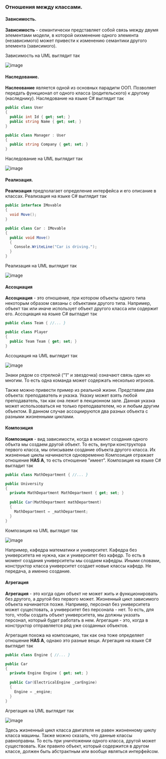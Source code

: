 ### Отношения между классами.

#### Зависимость.

**Зависимость** - семантически представляет собой связь между двумя элементами модели, в которой оихменение одного элемента (независимого) может привести к изменению семантики другого элемента (зависимого).

Зависимость на UML выглядит так

![image](https://user-images.githubusercontent.com/57217014/197409917-6877c4f6-0912-413c-8fc9-d63d083b80bb.png)

#### Наследование.

**Наслеование** является одной из основных парадигм ООП. Позволяет передать функционал от одного класса (родительского) к другому (наследнику). Наследование на языке C# выглядит так

```csharp
public class User
{
  public int Id { get; set; }
  public string Name { get; set; }
}

public class Manager : User
{
  public string Company { get; set; }
}
```

Наследование на UML выглядит так

![image](https://user-images.githubusercontent.com/57217014/196491324-bc847bd2-bafa-4b0e-b722-cf6b7e2b910e.png)

#### Реализация.

**Реализация** предполагает определение интерфейса и его описание в классах. Реализация на языке C# выглядит так

```csharp
public interface IMovable
{
  void Move();
}

public class Car : IMovable
{
  public void Move()
  {
    Console.WriteLine("Car is driving.");
  }
}
```

Реализация на UML выглядит так

![image](https://user-images.githubusercontent.com/57217014/196492952-cf40c87e-d269-40d6-af55-5ecfa9743c59.png)

#### Ассоциация

**Ассоциация** - это отношение, при котором объекты одного типа некоторым образом связаны с объектами другого типа. Например, объект так или иначе использует объект
другого класса или содержит его. Ассоциация на языке C# выгладит так

```csharp
public class Team { //... }

public class Player
{
  public Team Team { get; set; }
}
```

Ассоциация на UML выглядит так

![image](https://user-images.githubusercontent.com/57217014/196494932-9e6aed81-38f9-4ec7-89f9-90be4769593f.png)

Знаки рядом со стрелкой ("1" и звездочка) означают связь один ко многим. То есть одна команда может содержать несколько игроков.

Также можно привести пример из реальной жизни. Представим два объекта: преподаватель и указка. Указку может взять любой преподаватель, так как она лежит в лекционном зале. Данная указка может использоваться не только преподавателем, но и любым другим объектом. В данном случае ассоциируются два разных объекта с разными жизненными циклами.

#### Композиция

**Композиция** - вид зависимости, когда в момент создания одного объкта мы создаем другой объект. То есть, внутри конструктора первого класса, мы описываем создание объекта другого класса. Их жизненные циклы начинаются одновременно 
Композиция отражает отношение **HAS A**, то есть отношение "имеет". Композиция на языке C# выгладит так

```csharp
public class MathDepartment { //... }

public University
{
  private MathDepartment MathDepartment { get; set; }
  
  public Car(MathDepartment mathDepartment)
  {
    MathDepartment = _mathDepartment;
  }
}
```

Композиция на UML выглядит так

![image](https://user-images.githubusercontent.com/57217014/197410243-bfbde8db-51ba-495c-a3f4-9a14300c807d.png)

Например, кафедра математики и университет. Кафедра без университета не нужна, как и университет без кафедр. То есть в момент создания университеты мы создаем кафедры. Иными словами, конструктор класса университет создает новые классы кафедр. Не передача, а именно создание.

#### Агрегация

**Агрегация** - это когда один объект не может жить и функционировать без другого, а другой без первого может. Жизненный цикл зависимого объекта начинается позже. Например, персонал без университета может сущестовать, а университет без персонала - нет. То есть, для того, чтобы создать объект университета, мы должны указать персонал, который будет работать в нем. Агрегация - это, когда в конструктор отправляется ряд уже созданных объектов.

Агрегация похожа на композицию, так как она тоже определяет отношение **HAS A**, однако это разные вещи. Агрегация на языке C# выглядит так

```csharp
public class Engine { //... }

public Car
{
  private Engine Engine { get; set; }
  
  public Car(ElectricalEngine _carEngine)
  {
    Engine = _engine;
  }
}
```

Агрегация на UML выглядит так

![image](https://user-images.githubusercontent.com/57217014/196497908-10bcac7c-8837-4231-9a3f-d3caf4b5ded4.png)

Здесь жизненный цикл класса двигателя не равен жизненному циклу класса машины. Также можно сказать, что данные классы равноправны. То есть при уничтожении одного класса, другой может существовать. Как правило объект, который содержится в другом классе, должен быть абстрактным или вообще являться интерфейсом.

